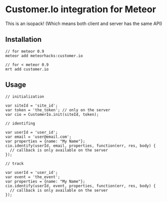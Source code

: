 # Customer.Io integration for Meteor

This is an isopack! 
(Which means both client and server has the same API)

## Installation

    // for meteor 0.9
    meteor add meteorhacks:customer.io

    // for < meteor 0.9
    mrt add customer.io

## Usage

    // initialization

    var siteId = 'site_id';
    var token = 'the_token'; // only on the server
    var cio = CustomerIo.init(siteId, token);

    // identifing

    var userId = 'user_id';
    var email = 'user@email.com';
    var properties = {name: "My Name"};
    cio.identify(userId, email, properties, function(err, res, body) {
      // callback is only available on the server
    });

    // track

    var userId = 'user_id';
    var event = 'the_event';
    var properties = {name: "My Name"};
    cio.identify(userId, event, properties, function(err, res, body) {
      // callback is only available on the server
    });

